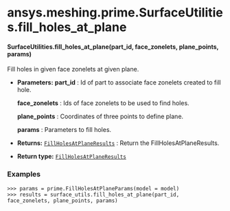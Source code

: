 # ansys.meshing.prime.SurfaceUtilities.fill_holes_at_plane

#### SurfaceUtilities.fill_holes_at_plane(part_id, face_zonelets, plane_points, params)

Fill holes in given face zonelets at given plane.

* **Parameters:**
  **part_id**
  : Id of part to associate face zonelets created to fill hole.

  **face_zonelets**
  : Ids of face zonelets to be used to find holes.

  **plane_points**
  : Coordinates of three points to define plane.

  **params**
  : Parameters to fill holes.
* **Returns:**
  [`FillHolesAtPlaneResults`](ansys.meshing.prime.FillHolesAtPlaneResults.md#ansys.meshing.prime.FillHolesAtPlaneResults)
  : Return the FillHolesAtPlaneResults.
* **Return type:**
  [`FillHolesAtPlaneResults`](ansys.meshing.prime.FillHolesAtPlaneResults.md#ansys.meshing.prime.FillHolesAtPlaneResults)

### Examples

```pycon
>>> params = prime.FillHolesAtPlaneParams(model = model)
>>> results = surface_utils.fill_holes_at_plane(part_id, face_zonelets, plane_points, params)
```

<!-- !! processed by numpydoc !! -->
